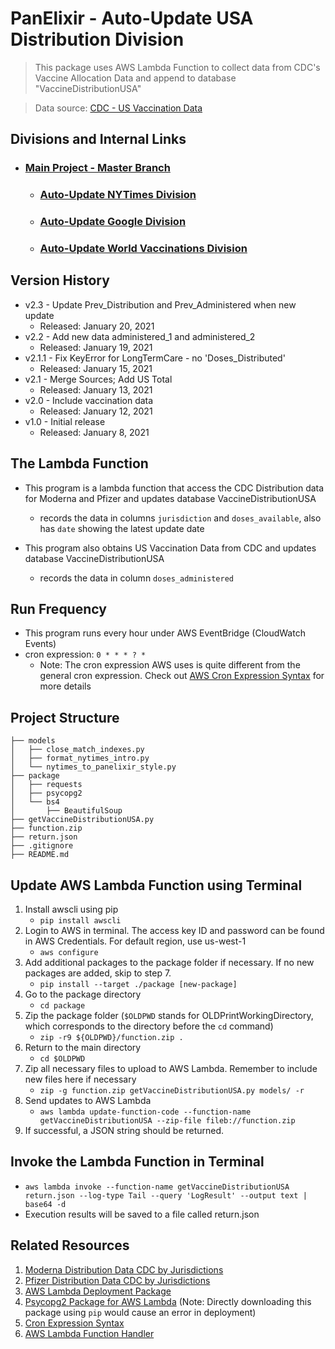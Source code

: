 # PanElixir - Auto-Update USA Distribution Division
> This package uses AWS Lambda Function to collect data from CDC's Vaccine Allocation Data and append to database "VaccineDistributionUSA"

> Data source: [CDC - US Vaccination Data](https://covid.cdc.gov/covid-data-tracker/COVIDData/getAjaxData?id=vaccination_data)

[comment]: <> (> [CDC - Moderna Distribution]&#40;https://data.cdc.gov/resource/b7pe-5nws.json&#41;; [CDC - Pfizer Distribution]&#40;https://data.cdc.gov/resource/saz5-9hgg.json&#41;; )

## **Divisions and Internal Links**
+ ### [Main Project - Master Branch](https://github.com/tonyliunyc/panelixir/tree/master)
    + ### [Auto-Update NYTimes Division](https://github.com/tonyliunyc/panelixir/tree/AutoUpdateNYTimes)
    + ### [Auto-Update Google Division](https://github.com/tonyliunyc/panelixir/tree/AutoUpdateGoogle)
    + ### [Auto-Update World Vaccinations Division](https://github.com/tonyliunyc/panelixir/tree/AutoUpdateWorldVaccinations)

## Version History
- v2.3 - Update Prev_Distribution and Prev_Administered when new update
    + Released: January 20, 2021
- v2.2 - Add new data administered_1 and administered_2
    + Released: January 19, 2021
- v2.1.1 - Fix KeyError for LongTermCare - no 'Doses_Distributed'
    + Released: January 15, 2021
- v2.1 - Merge Sources; Add US Total
    + Released: January 13, 2021
- v2.0 - Include vaccination data
    + Released: January 12, 2021
- v1.0 - Initial release 
    + Released: January 8, 2021

## The Lambda Function
- This program is a lambda function that access the CDC Distribution data for Moderna and Pfizer and updates database VaccineDistributionUSA
    - records the data in columns `jurisdiction` and `doses_available`, also has `date` showing the latest update date
    
- This program also obtains US Vaccination Data from CDC and updates database VaccineDistributionUSA
    - records the data in column `doses_administered`

## Run Frequency
- This program runs every hour under AWS EventBridge (CloudWatch Events)
- cron expression: `0 * * * ? *`
    + Note: The cron expression AWS uses is quite different from the general cron expression. Check out [AWS Cron Expression Syntax](https://docs.aws.amazon.com/AmazonCloudWatch/latest/events/ScheduledEvents.html) for more details

## Project Structure
```
├── models
│   ├── close_match_indexes.py
│   ├── format_nytimes_intro.py
│   └── nytimes_to_panelixir_style.py
├── package
│   ├── requests
│   ├── psycopg2
│   └── bs4
│       ├── BeautifulSoup
├── getVaccineDistributionUSA.py
├── function.zip
├── return.json
├── .gitignore
├── README.md
```

## Update AWS Lambda Function using Terminal
1. Install awscli using pip 
    + `pip install awscli`
2. Login to AWS in terminal. The access key ID and password can be found in AWS Credentials. For default region, use us-west-1
    + `aws configure`
3. Add additional packages to the package folder if necessary. If no new packages are added, skip to step 7.
    + `pip install --target ./package [new-package]`
4. Go to the package directory
    + `cd package`
5. Zip the package folder (`$OLDPWD` stands for OLDPrintWorkingDirectory, which corresponds to the directory before the `cd` command)
    + `zip -r9 ${OLDPWD}/function.zip .`
6. Return to the main directory
    + `cd $OLDPWD`
7. Zip all necessary files to upload to AWS Lambda. Remember to include new files here if necessary
    + `zip -g function.zip getVaccineDistributionUSA.py models/ -r`
8. Send updates to AWS Lambda
    + `aws lambda update-function-code --function-name getVaccineDistributionUSA --zip-file fileb://function.zip`
9. If successful, a JSON string should be returned.


## Invoke the Lambda Function in Terminal
+ `aws lambda invoke --function-name getVaccineDistributionUSA return.json --log-type Tail --query 'LogResult' --output text |  base64 -d`
+ Execution results will be saved to a file called return.json


## Related Resources
1. [Moderna Distribution Data CDC by Jurisdictions](https://data.cdc.gov/Vaccinations/COVID-19-Vaccine-Distribution-Allocations-by-Juris/b7pe-5nws)
2. [Pfizer Distribution Data CDC by Jurisdictions](https://data.cdc.gov/Vaccinations/COVID-19-Vaccine-Distribution-Allocations-by-Juris/saz5-9hgg)
3. [AWS Lambda Deployment Package](https://docs.aws.amazon.com/lambda/latest/dg/python-package.html)
4. [Psycopg2 Package for AWS Lambda](https://github.com/jkehler/awslambda-psycopg2) (Note: Directly downloading this package using `pip` would cause an error in deployment)
5. [Cron Expression Syntax](https://docs.aws.amazon.com/AmazonCloudWatch/latest/events/ScheduledEvents.html)
6. [AWS Lambda Function Handler](https://docs.aws.amazon.com/lambda/latest/dg/python-handler.html)
